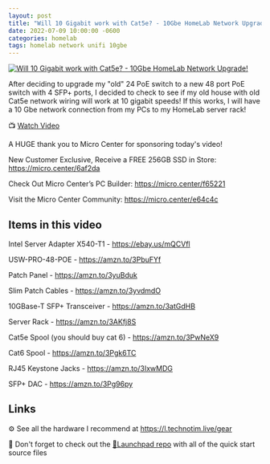 ```yaml
---
layout: post
title: "Will 10 Gigabit work with Cat5e? - 10Gbe HomeLab Network Upgrade!"
date: 2022-07-09 10:00:00 -0600
categories: homelab
tags: homelab network unifi 10gbe
---
```


[![Will 10 Gigabit work with Cat5e? - 10Gbe HomeLab Network Upgrade!](https://img.youtube.com/vi/_HaLU3ecUSY/0.jpg)](https://www.youtube.com/watch?v=_HaLU3ecUSY "Will 10 Gigabit work with Cat5e? - 10Gbe HomeLab Network Upgrade!")

After deciding to upgrade my "old" 24 PoE switch to a new 48 port PoE switch with 4 SFP+ ports, I decided to check to see if my old house with old Cat5e network wiring will work at 10 gigabit speeds!  If this works, I will have a 10 Gbe network connection from my PCs to my HomeLab server rack!

📺 [Watch Video](https://www.youtube.com/watch?v=_HaLU3ecUSY)

A HUGE thank you to Micro Center for sponsoring today's video!

New Customer Exclusive, Receive a FREE 256GB SSD in Store: <https://micro.center/6af2da>

Check Out Micro Center’s PC Builder: <https://micro.center/f65221>

Visit the Micro Center Community: <https://micro.center/e64c4c>

## Items in this video

Intel Server Adapter X540-T1  - <https://ebay.us/mQCVfl>

USW-PRO-48-POE - <https://amzn.to/3PbuFYf>

Patch Panel - <https://amzn.to/3yuBduk>

Slim Patch Cables - <https://amzn.to/3yvdmdO>

10GBase-T SFP+ Transceiver - <https://amzn.to/3atGdHB>

Server Rack - <https://amzn.to/3AKfj8S>

Cat5e Spool (you should buy cat 6)  - <https://amzn.to/3PwNeX9>

Cat6 Spool - <https://amzn.to/3Pgk6TC>

RJ45 Keystone Jacks - <https://amzn.to/3IxwMDG>

SFP+ DAC - <https://amzn.to/3Pg96py>

## Links

⚙️ See all the hardware I recommend at <https://l.technotim.live/gear>

🚀 Don't forget to check out the [🚀Launchpad repo](https://l.technotim.live/quick-start) with all of the quick start source files
